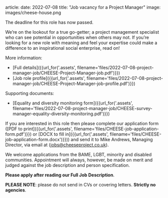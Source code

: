 article:
date: 2022-07-08
title: "Job vacancy for a Project Manager"
image: images/cheese-house.png

<div class="alert alert-warning" role="alert">
The deadline for this role has now passed.
</div>

<div class="lead"> <p>We’re on the lookout for a true go-getter; a project
management specialist who can see potential in opportunities when others may
not. If you’re looking for a new role with meaning and feel your expertise
could make a difference to an inspirational social enterprise, read on!</p>
</div>

More information:

- [Full details]({{url_for('.assets', filename='files/2022-07-08-project-manager-job/CHEESE-Project-Manager-job.pdf')}})
- [Job role profile]({{url_for('.assets', filename='files/2022-07-08-project-manager-job/CHEESE-Project-Manager-job-profile.pdf')}})

Supporting documents:

- [Equality and diversity monitoring form]({{url_for('.assets', filename='files/2022-07-08-project-manager-job/CHEESE-survey-manager-equality-diversity-monitoring.pdf')}})

If you are interested in this role then please complete our application
form
([PDF to print]({{url_for('.assets', filename='files/CHEESE-job-application-form.pdf')}})
or
[DOCX to fill in]({{url_for('.assets', filename='files/CHEESE-job-application-form.docx')}}))
and send it to Mike Andrews, Managing Director, via email at
([jobs@cheeseproject.co.uk](mailto:jobs@cheeseproject.co.uk)).

We welcome applications from the BAME, LGBT, minority and disabled communities.
Appointment will always, however, be made on merit and judged against the job
description and person specification.

**Please apply after reading our Full Job Description**.

**PLEASE NOTE**: please do not send in CVs or covering letters.
**Strictly no agencies**.
